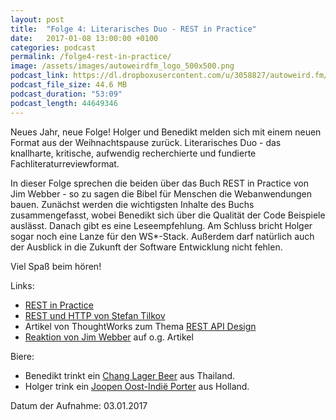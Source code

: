```yaml
---
layout: post
title:  "Folge 4: Literarisches Duo - REST in Practice"
date:   2017-01-08 13:00:00 +0100
categories: podcast
permalink: /folge4-rest-in-practice/
image: /assets/images/autoweirdfm_logo_500x500.png
podcast_link: https://dl.dropboxusercontent.com/u/3058827/autoweird.fm/folge-4_REST-in-Practice.mp3
podcast_file_size: 44.6 MB
podcast_duration: "53:09"
podcast_length: 44649346
---
```


Neues Jahr, neue Folge! Holger und Benedikt melden sich mit einem neuen Format aus der Weihnachtspause zurück. Literarisches Duo - das knallharte, kritische, aufwendig recherchierte und fundierte Fachliteraturreviewformat.

In dieser Folge sprechen die beiden über das Buch REST in Practice von Jim Webber - so zu sagen die Bibel für Menschen die Webanwendungen bauen. Zunächst werden die wichtigsten Inhalte des Buchs zusammengefasst, wobei Benedikt sich über die Qualität der Code Beispiele auslässt. Danach gibt es eine Leseempfehlung. Am Schluss bricht Holger sogar noch eine Lanze für den WS*-Stack. Außerdem darf natürlich auch der Ausblick in die Zukunft der Software Entwicklung nicht fehlen.

Viel Spaß beim hören!

Links:

- [REST in Practice](https://www.amazon.de/REST-Practice-Hypermedia-Systems-Architecture/dp/0596805829/ref=sr_1_1?ie=UTF8&qid=1483474773&sr=8-1&keywords=rest+in+practice)
- [REST und HTTP von Stefan Tilkov](https://www.amazon.de/REST-HTTP-Entwicklung-Integration-Architekturstil-ebook/dp/B00X7X33W4/ref=sr_1_1?ie=UTF8&qid=1483471289&sr=8-1&keywords=tilkov)
- Artikel von ThoughtWorks zum Thema [REST API Design](https://www.thoughtworks.com/de/insights/blog/rest-api-design-resource-modeling)
- [Reaktion von Jim Webber]([https://twitter.com/jimwebber/status/545492937761882112]) auf o.g. Artikel

Biere:

- Benedikt trinkt ein [Chang Lager Beer](https://untappd.com/b/thai-beverage-plc-chang-beer/6416) aus Thailand.
- Holger trink ein [Joopen Oost-Indië Porter](https://untappd.com/b/jopen-oost-indie-porter/1332208) aus Holland.

Datum der Aufnahme: 03.01.2017

